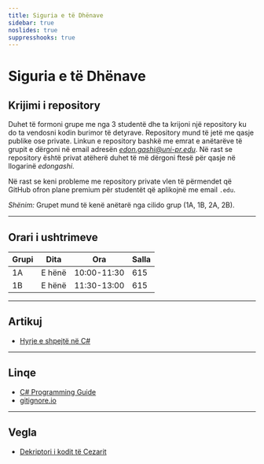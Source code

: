 ```yaml
---
title: Siguria e të Dhënave
sidebar: true
noslides: true
suppresshooks: true
---
```


# Siguria e të Dhënave

## Krijimi i repository

Duhet të formoni grupe me nga 3 studentë dhe ta krijoni një repository ku do ta vendosni kodin burimor të detyrave. Repository mund të jetë me qasje publike ose private. Linkun e repository bashkë me emrat e anëtarëve të grupit e dërgoni në email adresën *edon.gashi@uni-pr.edu*. Në rast se repository është privat atëherë duhet të më dërgoni ftesë për qasje në llogarinë *edongashi*.

Në rast se keni probleme me repository private vlen të përmendet që GitHub ofron plane premium për studentët që aplikojnë me email `.edu`.

*Shënim:* Grupet mund të kenë anëtarë nga cilido grup (1A, 1B, 2A, 2B).

---

## Orari i ushtrimeve

| Grupi | Dita   | Ora         | Salla |
| ----- | ------ | ----------- | ----- |
| 1A    | E hënë | 10:00-11:30 | 615   |
| 1B    | E hënë | 11:30-13:00 | 615   |

---

## Artikuj

- [Hyrje e shpejtë në C#](/artikuj/csharp/hyrje)

---

## Linqe

- [C# Programming Guide](https://docs.microsoft.com/en-us/dotnet/csharp/programming-guide/)
- [gitignore.io](https://gitignore.io/)

---

## Vegla

- [Dekriptori i kodit të Cezarit](/app?id=yk4brq4nykn4hlocxxbixqudyobf5q5wazwmhggcwdbyqa6dxbvcobt5azxtoni)
